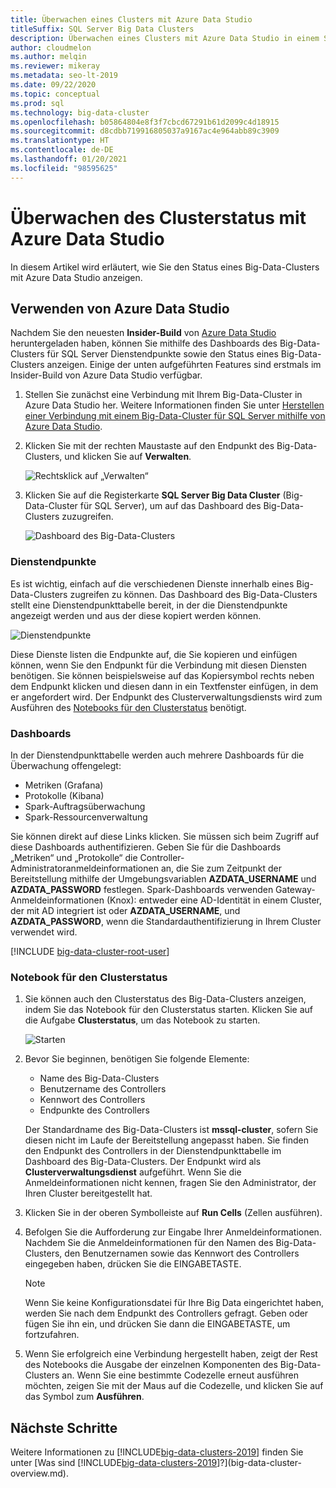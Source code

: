 ```yaml
---
title: Überwachen eines Clusters mit Azure Data Studio
titleSuffix: SQL Server Big Data Clusters
description: Überwachen eines Clusters mit Azure Data Studio in einem SQL Server 2019 Big Data-Cluster.
author: cloudmelon
ms.author: melqin
ms.reviewer: mikeray
ms.metadata: seo-lt-2019
ms.date: 09/22/2020
ms.topic: conceptual
ms.prod: sql
ms.technology: big-data-cluster
ms.openlocfilehash: b05864804e8f3f7cbcd67291b61d2099c4d18915
ms.sourcegitcommit: d8cdbb719916805037a9167ac4e964abb89c3909
ms.translationtype: HT
ms.contentlocale: de-DE
ms.lasthandoff: 01/20/2021
ms.locfileid: "98595625"
---
```

# <a name="monitor-cluster-status-with-azure-data-studio"></a>Überwachen des Clusterstatus mit Azure Data Studio

In diesem Artikel wird erläutert, wie Sie den Status eines Big-Data-Clusters mit Azure Data Studio anzeigen.

## <a name="use-azure-data-studio"></a><a id="datastudio"></a> Verwenden von Azure Data Studio

Nachdem Sie den neuesten **Insider-Build** von [Azure Data Studio](../azure-data-studio/download-azure-data-studio.md) heruntergeladen haben, können Sie mithilfe des Dashboards des Big-Data-Clusters für SQL Server Dienstendpunkte sowie den Status eines Big-Data-Clusters anzeigen. Einige der unten aufgeführten Features sind erstmals im Insider-Build von Azure Data Studio verfügbar.

1. Stellen Sie zunächst eine Verbindung mit Ihrem Big-Data-Cluster in Azure Data Studio her. Weitere Informationen finden Sie unter [Herstellen einer Verbindung mit einem Big-Data-Cluster für SQL Server mithilfe von Azure Data Studio](connect-to-big-data-cluster.md).

1. Klicken Sie mit der rechten Maustaste auf den Endpunkt des Big-Data-Clusters, und klicken Sie auf **Verwalten**.

   ![Rechtsklick auf „Verwalten“](media/view-cluster-status/right-click-manage.png)

1. Klicken Sie auf die Registerkarte **SQL Server Big Data Cluster** (Big-Data-Cluster für SQL Server), um auf das Dashboard des Big-Data-Clusters zuzugreifen.

   ![Dashboard des Big-Data-Clusters](media/view-cluster-status/bdc-dashboard.png)

### <a name="service-endpoints"></a>Dienstendpunkte

Es ist wichtig, einfach auf die verschiedenen Dienste innerhalb eines Big-Data-Clusters zugreifen zu können. Das Dashboard des Big-Data-Clusters stellt eine Dienstendpunkttabelle bereit, in der die Dienstendpunkte angezeigt werden und aus der diese kopiert werden können.

![Dienstendpunkte](media/view-cluster-status/service-endpoints.png)

Diese Dienste listen die Endpunkte auf, die Sie kopieren und einfügen können, wenn Sie den Endpunkt für die Verbindung mit diesen Diensten benötigen. Sie können beispielsweise auf das Kopiersymbol rechts neben dem Endpunkt klicken und diesen dann in ein Textfenster einfügen, in dem er angefordert wird. Der Endpunkt des Clusterverwaltungsdiensts wird zum Ausführen des [Notebooks für den Clusterstatus](#notebook) benötigt.

### <a name="dashboards"></a>Dashboards

In der Dienstendpunkttabelle werden auch mehrere Dashboards für die Überwachung offengelegt:

- Metriken (Grafana)
- Protokolle (Kibana)
- Spark-Auftragsüberwachung
- Spark-Ressourcenverwaltung

Sie können direkt auf diese Links klicken. Sie müssen sich beim Zugriff auf diese Dashboards authentifizieren. Geben Sie für die Dashboards „Metriken“ und „Protokolle“ die Controller-Administratoranmeldeinformationen an, die Sie zum Zeitpunkt der Bereitstellung mithilfe der Umgebungsvariablen **AZDATA_USERNAME** und **AZDATA_PASSWORD** festlegen. Spark-Dashboards verwenden Gateway-Anmeldeinformationen (Knox): entweder eine AD-Identität in einem Cluster, der mit AD integriert ist oder **AZDATA_USERNAME**, und **AZDATA_PASSWORD**, wenn die Standardauthentifizierung in Ihrem Cluster verwendet wird.

[!INCLUDE [big-data-cluster-root-user](../includes/big-data-cluster-root-user.md)]

### <a name="cluster-status-notebook"></a><a id="notebook"></a> Notebook für den Clusterstatus

1. Sie können auch den Clusterstatus des Big-Data-Clusters anzeigen, indem Sie das Notebook für den Clusterstatus starten. Klicken Sie auf die Aufgabe **Clusterstatus**, um das Notebook zu starten.

    ![Starten](media/view-cluster-status/cluster-status-launch.png)

2. Bevor Sie beginnen, benötigen Sie folgende Elemente:

    - Name des Big-Data-Clusters
    - Benutzername des Controllers
    - Kennwort des Controllers
    - Endpunkte des Controllers

    Der Standardname des Big-Data-Clusters ist **mssql-cluster**, sofern Sie diesen nicht im Laufe der Bereitstellung angepasst haben. Sie finden den Endpunkt des Controllers in der Dienstendpunkttabelle im Dashboard des Big-Data-Clusters. Der Endpunkt wird als **Clusterverwaltungsdienst** aufgeführt. Wenn Sie die Anmeldeinformationen nicht kennen, fragen Sie den Administrator, der Ihren Cluster bereitgestellt hat.

3. Klicken Sie in der oberen Symbolleiste auf **Run Cells** (Zellen ausführen).

4. Befolgen Sie die Aufforderung zur Eingabe Ihrer Anmeldeinformationen. Nachdem Sie die Anmeldeinformationen für den Namen des Big-Data-Clusters, den Benutzernamen sowie das Kennwort des Controllers eingegeben haben, drücken Sie die EINGABETASTE.

    > [!Note]
    > Wenn Sie keine Konfigurationsdatei für Ihre Big Data eingerichtet haben, werden Sie nach dem Endpunkt des Controllers gefragt. Geben oder fügen Sie ihn ein, und drücken Sie dann die EINGABETASTE, um fortzufahren.

5. Wenn Sie erfolgreich eine Verbindung hergestellt haben, zeigt der Rest des Notebooks die Ausgabe der einzelnen Komponenten des Big-Data-Clusters an. Wenn Sie eine bestimmte Codezelle erneut ausführen möchten, zeigen Sie mit der Maus auf die Codezelle, und klicken Sie auf das Symbol zum **Ausführen**.


## <a name="next-steps"></a>Nächste Schritte

Weitere Informationen zu [!INCLUDE[big-data-clusters-2019](../includes/ssbigdataclusters-ss-nover.md)] finden Sie unter [Was sind [!INCLUDE[big-data-clusters-2019](../includes/ssbigdataclusters-ver15.md)]?](big-data-cluster-overview.md).
